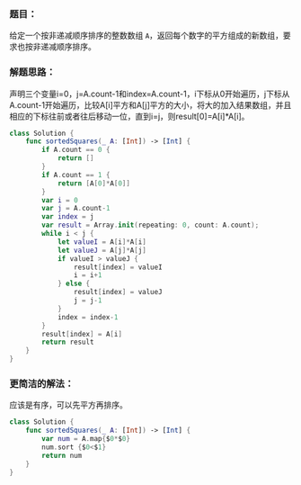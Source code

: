 ### 题目：

给定一个按非递减顺序排序的整数数组 `A`，返回每个数字的平方组成的新数组，要求也按非递减顺序排序。

### 解题思路：

声明三个变量i=0，j=A.count-1和index=A.count-1，i下标从0开始遍历，j下标从A.count-1开始遍历，比较A[i]平方和A[j]平方的大小，将大的加入结果数组，并且相应的下标往前或者往后移动一位，直到i=j，则result[0]=A[i]*A[i]。

```swift
class Solution {
    func sortedSquares(_ A: [Int]) -> [Int] {
        if A.count == 0 {
            return []
        }
        if A.count == 1 {
            return [A[0]*A[0]]
        }
        var i = 0
        var j = A.count-1
        var index = j
        var result = Array.init(repeating: 0, count: A.count);
        while i < j {
            let valueI = A[i]*A[i]
            let valueJ = A[j]*A[j]
            if valueI > valueJ {
                result[index] = valueI
                i = i+1
            } else {
                result[index] = valueJ
                j = j-1
            }
            index = index-1
        }
        result[index] = A[i]
        return result
    }
}
```

### 更简洁的解法：

应该是有序，可以先平方再排序。

```swift
class Solution {
    func sortedSquares(_ A: [Int]) -> [Int] {
        var num = A.map{$0*$0}
        num.sort {$0<$1}
        return num
    }
}
```



